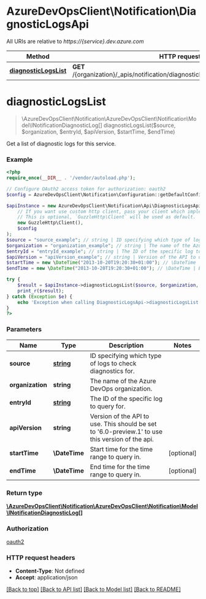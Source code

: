 # AzureDevOpsClient\Notification\DiagnosticLogsApi

All URIs are relative to *https://{service}.dev.azure.com*

Method | HTTP request | Description
------------- | ------------- | -------------
[**diagnosticLogsList**](DiagnosticLogsApi.md#diagnosticLogsList) | **GET** /{organization}/_apis/notification/diagnosticlogs/{source}/entries/{entryId} | 


# **diagnosticLogsList**
> \AzureDevOpsClient\Notification\AzureDevOpsClient\Notification\Model\INotificationDiagnosticLog[] diagnosticLogsList($source, $organization, $entryId, $apiVersion, $startTime, $endTime)



Get a list of diagnostic logs for this service.

### Example
```php
<?php
require_once(__DIR__ . '/vendor/autoload.php');

// Configure OAuth2 access token for authorization: oauth2
$config = AzureDevOpsClient\Notification\Configuration::getDefaultConfiguration()->setAccessToken('YOUR_ACCESS_TOKEN');

$apiInstance = new AzureDevOpsClient\Notification\Api\DiagnosticLogsApi(
    // If you want use custom http client, pass your client which implements `GuzzleHttp\ClientInterface`.
    // This is optional, `GuzzleHttp\Client` will be used as default.
    new GuzzleHttp\Client(),
    $config
);
$source = "source_example"; // string | ID specifying which type of logs to check diagnostics for.
$organization = "organization_example"; // string | The name of the Azure DevOps organization.
$entryId = "entryId_example"; // string | The ID of the specific log to query for.
$apiVersion = "apiVersion_example"; // string | Version of the API to use.  This should be set to '6.0-preview.1' to use this version of the api.
$startTime = new \DateTime("2013-10-20T19:20:30+01:00"); // \DateTime | Start time for the time range to query in.
$endTime = new \DateTime("2013-10-20T19:20:30+01:00"); // \DateTime | End time for the time range to query in.

try {
    $result = $apiInstance->diagnosticLogsList($source, $organization, $entryId, $apiVersion, $startTime, $endTime);
    print_r($result);
} catch (Exception $e) {
    echo 'Exception when calling DiagnosticLogsApi->diagnosticLogsList: ', $e->getMessage(), PHP_EOL;
}
?>
```

### Parameters

Name | Type | Description  | Notes
------------- | ------------- | ------------- | -------------
 **source** | [**string**](../Model/.md)| ID specifying which type of logs to check diagnostics for. |
 **organization** | **string**| The name of the Azure DevOps organization. |
 **entryId** | [**string**](../Model/.md)| The ID of the specific log to query for. |
 **apiVersion** | **string**| Version of the API to use.  This should be set to &#39;6.0-preview.1&#39; to use this version of the api. |
 **startTime** | **\DateTime**| Start time for the time range to query in. | [optional]
 **endTime** | **\DateTime**| End time for the time range to query in. | [optional]

### Return type

[**\AzureDevOpsClient\Notification\AzureDevOpsClient\Notification\Model\INotificationDiagnosticLog[]**](../Model/INotificationDiagnosticLog.md)

### Authorization

[oauth2](../../README.md#oauth2)

### HTTP request headers

 - **Content-Type**: Not defined
 - **Accept**: application/json

[[Back to top]](#) [[Back to API list]](../../README.md#documentation-for-api-endpoints) [[Back to Model list]](../../README.md#documentation-for-models) [[Back to README]](../../README.md)

